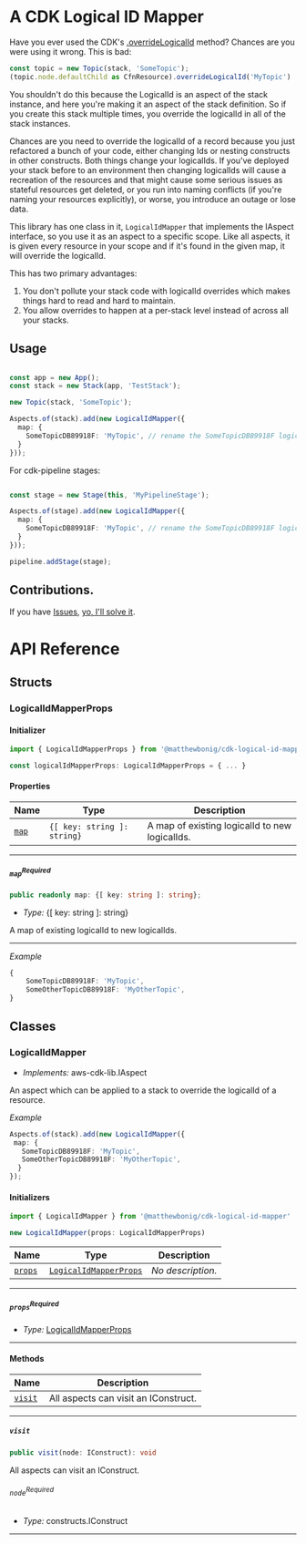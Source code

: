 # A CDK Logical ID Mapper

Have you ever used the CDK's [.overrideLogicalId](https://docs.aws.amazon.com/cdk/api/v2/docs/aws-cdk-lib.CfnResource.html#overridewbrlogicalwbridnewlogicalid) method? Chances are you were using it wrong. This is bad:

```typescript
const topic = new Topic(stack, 'SomeTopic');
(topic.node.defaultChild as CfnResource).overrideLogicalId('MyTopic')
```

You shouldn't do this because the LogicalId is an aspect of the stack instance, and here you're making
it an aspect of the stack definition. So if you create this stack multiple times, you override the logicalId in all of the
stack instances.

Chances are you need to override the logicalId of a record because you just refactored a bunch of your code, either changing Ids
or nesting constructs in other constructs. Both things change your logicalIds. If you've deployed your stack before to an
environment then changing logicalIds will cause a recreation of the resources and that might cause some serious issues
as stateful resources get deleted, or you run into naming conflicts (if you're naming your resources explicitly), or worse, you introduce an outage or lose data.

This library has one class in it, `LogicalIdMapper` that implements the IAspect interface, so you use it as an aspect to a specific scope. Like all aspects, it is given every resource in your scope and if it's found in the given map, it will override the logicalId.

This has two primary advantages:
1. You don't pollute your stack code with logicalId overrides which makes things hard to read and hard to maintain.
2. You allow overrides to happen at a per-stack level instead of across all your stacks.

## Usage

```typescript

const app = new App();
const stack = new Stack(app, 'TestStack');

new Topic(stack, 'SomeTopic');

Aspects.of(stack).add(new LogicalIdMapper({
  map: {
    SomeTopicDB89918F: 'MyTopic', // rename the SomeTopicDB89918F logical ID to MyTopic
  }
}));
```

For cdk-pipeline stages:
```typescript

const stage = new Stage(this, 'MyPipelineStage');

Aspects.of(stage).add(new LogicalIdMapper({
  map: {
    SomeTopicDB89918F: 'MyTopic', // rename the SomeTopicDB89918F logical ID to MyTopic
  }
}));

pipeline.addStage(stage);
```

## Contributions.

If you have [Issues](https://github.com/mbonig/cdk-logical-id-mapper), [yo, I'll solve it](https://www.youtube.com/watch?v=rog8ou-ZepE).

# API Reference <a name="API Reference" id="api-reference"></a>


## Structs <a name="Structs" id="Structs"></a>

### LogicalIdMapperProps <a name="LogicalIdMapperProps" id="@matthewbonig/cdk-logical-id-mapper.LogicalIdMapperProps"></a>

#### Initializer <a name="Initializer" id="@matthewbonig/cdk-logical-id-mapper.LogicalIdMapperProps.Initializer"></a>

```typescript
import { LogicalIdMapperProps } from '@matthewbonig/cdk-logical-id-mapper'

const logicalIdMapperProps: LogicalIdMapperProps = { ... }
```

#### Properties <a name="Properties" id="Properties"></a>

| **Name** | **Type** | **Description** |
| --- | --- | --- |
| <code><a href="#@matthewbonig/cdk-logical-id-mapper.LogicalIdMapperProps.property.map">map</a></code> | <code>{[ key: string ]: string}</code> | A map of existing logicalId to new logicalIds. |

---

##### `map`<sup>Required</sup> <a name="map" id="@matthewbonig/cdk-logical-id-mapper.LogicalIdMapperProps.property.map"></a>

```typescript
public readonly map: {[ key: string ]: string};
```

- *Type:* {[ key: string ]: string}

A map of existing logicalId to new logicalIds.

---

*Example*

```typescript
{
    SomeTopicDB89918F: 'MyTopic',
    SomeOtherTopicDB89918F: 'MyOtherTopic',
}
```


## Classes <a name="Classes" id="Classes"></a>

### LogicalIdMapper <a name="LogicalIdMapper" id="@matthewbonig/cdk-logical-id-mapper.LogicalIdMapper"></a>

- *Implements:* aws-cdk-lib.IAspect

An aspect which can be applied to a stack to override the logicalId of a resource.

*Example*

```typescript
Aspects.of(stack).add(new LogicalIdMapper({
 map: {
   SomeTopicDB89918F: 'MyTopic',
   SomeOtherTopicDB89918F: 'MyOtherTopic',
  }
});
```


#### Initializers <a name="Initializers" id="@matthewbonig/cdk-logical-id-mapper.LogicalIdMapper.Initializer"></a>

```typescript
import { LogicalIdMapper } from '@matthewbonig/cdk-logical-id-mapper'

new LogicalIdMapper(props: LogicalIdMapperProps)
```

| **Name** | **Type** | **Description** |
| --- | --- | --- |
| <code><a href="#@matthewbonig/cdk-logical-id-mapper.LogicalIdMapper.Initializer.parameter.props">props</a></code> | <code><a href="#@matthewbonig/cdk-logical-id-mapper.LogicalIdMapperProps">LogicalIdMapperProps</a></code> | *No description.* |

---

##### `props`<sup>Required</sup> <a name="props" id="@matthewbonig/cdk-logical-id-mapper.LogicalIdMapper.Initializer.parameter.props"></a>

- *Type:* <a href="#@matthewbonig/cdk-logical-id-mapper.LogicalIdMapperProps">LogicalIdMapperProps</a>

---

#### Methods <a name="Methods" id="Methods"></a>

| **Name** | **Description** |
| --- | --- |
| <code><a href="#@matthewbonig/cdk-logical-id-mapper.LogicalIdMapper.visit">visit</a></code> | All aspects can visit an IConstruct. |

---

##### `visit` <a name="visit" id="@matthewbonig/cdk-logical-id-mapper.LogicalIdMapper.visit"></a>

```typescript
public visit(node: IConstruct): void
```

All aspects can visit an IConstruct.

###### `node`<sup>Required</sup> <a name="node" id="@matthewbonig/cdk-logical-id-mapper.LogicalIdMapper.visit.parameter.node"></a>

- *Type:* constructs.IConstruct

---





